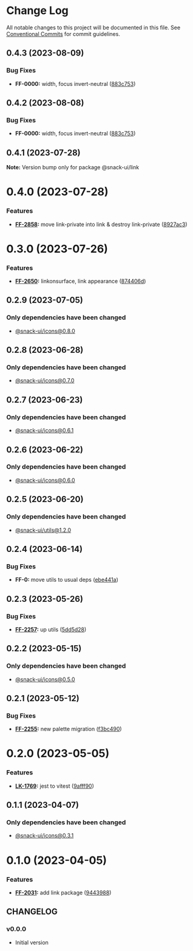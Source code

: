 # Change Log

All notable changes to this project will be documented in this file.
See [Conventional Commits](https://conventionalcommits.org) for commit guidelines.

## 0.4.3 (2023-08-09)


### Bug Fixes

* **FF-0000:** width, focus invert-neutral ([883c753](https://git.sbercloud.tech/sbercloud-ui/tokens-design-system/snack-uikit/commits/883c7534ddac0d371425f1d95914431c1f1fbf41))





## 0.4.2 (2023-08-08)


### Bug Fixes

* **FF-0000:** width, focus invert-neutral ([883c753](https://git.sbercloud.tech/sbercloud-ui/tokens-design-system/snack-uikit/commits/883c7534ddac0d371425f1d95914431c1f1fbf41))





## 0.4.1 (2023-07-28)

**Note:** Version bump only for package @snack-ui/link





# 0.4.0 (2023-07-28)


### Features

* **[FF-2858](https://jira.sbercloud.tech/browse/FF-2858):** move link-private into link & destroy link-private ([8927ac3](https://git.sbercloud.tech/sbercloud-ui/tokens-design-system/snack-uikit/commits/8927ac32bc2c160a5ec93019fd4e0cf7802e03d6))





# 0.3.0 (2023-07-26)


### Features

* **[FF-2650](https://jira.sbercloud.tech/browse/FF-2650):** linkonsurface, link appearance ([874406d](https://git.sbercloud.tech/sbercloud-ui/tokens-design-system/snack-uikit/commits/874406da9cef765b8aad3fe54c09a4018c05c454))





## 0.2.9 (2023-07-05)

### Only dependencies have been changed
* [@snack-ui/icons@0.8.0](https://git.sbercloud.tech/sbercloud-ui/tokens-design-system/snack-uikit/-/blob/master/packages/icons/CHANGELOG.md)





## 0.2.8 (2023-06-28)

### Only dependencies have been changed
* [@snack-ui/icons@0.7.0](https://git.sbercloud.tech/sbercloud-ui/tokens-design-system/snack-uikit/-/blob/master/packages/icons/CHANGELOG.md)





## 0.2.7 (2023-06-23)

### Only dependencies have been changed
* [@snack-ui/icons@0.6.1](https://git.sbercloud.tech/sbercloud-ui/tokens-design-system/snack-uikit/-/blob/master/packages/icons/CHANGELOG.md)





## 0.2.6 (2023-06-22)

### Only dependencies have been changed
* [@snack-ui/icons@0.6.0](https://git.sbercloud.tech/sbercloud-ui/tokens-design-system/snack-uikit/-/blob/master/packages/icons/CHANGELOG.md)





## 0.2.5 (2023-06-20)

### Only dependencies have been changed
* [@snack-ui/utils@1.2.0](https://git.sbercloud.tech/sbercloud-ui/tokens-design-system/snack-uikit/-/blob/master/packages/utils/CHANGELOG.md)





## 0.2.4 (2023-06-14)


### Bug Fixes

* **FF-0:** move utils to usual deps ([ebe441a](https://git.sbercloud.tech/sbercloud-ui/tokens-design-system/snack-uikit/commits/ebe441ac398065cbe8523cbedd3df53176b9aea5))





## 0.2.3 (2023-05-26)


### Bug Fixes

* **[FF-2257](https://jira.sbercloud.tech/browse/FF-2257):** up utils ([5dd5d28](https://git.sbercloud.tech/sbercloud-ui/tokens-design-system/snack-uikit/commits/5dd5d28cdbe14973dcc36759e7db003249930a4b))





## 0.2.2 (2023-05-15)

### Only dependencies have been changed
* [@snack-ui/icons@0.5.0](https://git.sbercloud.tech/sbercloud-ui/tokens-design-system/snack-uikit/-/blob/master/packages/icons/CHANGELOG.md)





## 0.2.1 (2023-05-12)


### Bug Fixes

* **[FF-2255](https://jira.sbercloud.tech/browse/FF-2255):** new palette migration ([f3bc490](https://git.sbercloud.tech/sbercloud-ui/tokens-design-system/snack-uikit/commits/f3bc490bb4ddde4353009b55da2d04f87a7d9de9))





# 0.2.0 (2023-05-05)


### Features

* **[LK-1769](https://jira.sbercloud.tech/browse/LK-1769):** jest to vitest ([9afff90](https://git.sbercloud.tech/sbercloud-ui/tokens-design-system/snack-uikit/commits/9afff90db1e60c2255361b396c096c14f923d676))





## 0.1.1 (2023-04-07)

### Only dependencies have been changed
* [@snack-ui/icons@0.3.1](https://git.sbercloud.tech/sbercloud-ui/tokens-design-system/snack-uikit/-/blob/master/packages/icons/CHANGELOG.md)





# 0.1.0 (2023-04-05)


### Features

* **[FF-2031](https://jira.sbercloud.tech/browse/FF-2031):** add link package ([9443988](https://git.sbercloud.tech/sbercloud-ui/tokens-design-system/snack-uikit/commits/9443988328daf94f751fe50f18d37b3871e6ba2b))





## CHANGELOG

### v0.0.0

- Initial version
